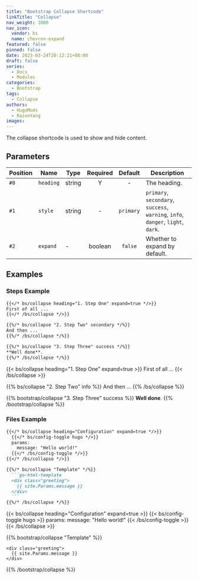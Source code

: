 ```yaml
---
title: "Bootstrap Collapse Shortcode"
linkTitle: "Collapse"
nav_weight: 1000
nav_icon:
  vendor: bs
  name: chevron-expand
featured: false
pinned: false
date: 2023-03-24T20:12:21+08:00
draft: false
series:
  - Docs
  - Modules
categories:
  - Bootstrap
tags:
  - Collapse
authors:
  - HugoMods
  - RazonYang
images:
---
```


The collapse shortcode is used to show and hide content.

<!--more-->

## Parameters

| Position | Name | Type | Required | Default | Description |
| -------- | ---- | ---- | :------: | :-----: | ----------- |
| `#0` | `heading` | string | Y | - | The heading.
| `#1` | `style` | string | - | `primary` | `primary`, `secondary`, `success`, `warning`, `info`, `danger`, `light`, `dark`.
| `#2` | `expand` | - | boolean | `false` | Whether to expand by default.

## Examples

### Steps Example

```markdown
{{</* bs/collapse heading="1. Step One" expand=true */>}}
First of all ...
{{</* /bs/collapse */>}}

{{%/* bs/collapse "2. Step Two" secondary */%}}
And then ...
{{%/* /bs/collapse */%}}

{{%/* bs/collapse "3. Step Three" success */%}}
**Well done**.
{{%/* /bs/collapse */%}}
```


{{< bs/collapse heading="1. Step One" expand=true >}}
First of all ...
{{< /bs/collapse >}}

{{% bs/collapse "2. Step Two" info %}}
And then ...
{{% /bs/collapse %}}

{{% bootstrap/collapse "3. Step Three" success %}}
**Well done**.
{{% /bootstrap/collapse %}}

### Files Example

````markdown
{{</* bs/collapse heading="Configuration" expand=true */>}}
  {{</* bs/config-toggle hugo */>}}
  params:
    message: "Hello world!"
  {{</* /bs/config-toggle */>}}
{{</* /bs/collapse */>}}

{{%/* bs/collapse "Template" */%}}
  ```go-html-template
  <div class="greeting">
    {{ site.Params.message }}
  </div>
  ```
{{%/* /bs/collapse */%}}
````

{{< bs/collapse heading="Configuration" expand=true >}}
  {{< bs/config-toggle hugo >}}
  params:
    message: "Hello world!"
  {{< /bs/config-toggle >}}
{{< /bs/collapse >}}

{{% bootstrap/collapse "Template" %}}
  ```go-html-template
  <div class="greeting">
    {{ site.Params.message }}
  </div>
  ```
{{% /bootstrap/collapse %}}
